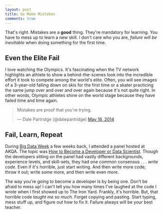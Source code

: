 ```yaml
---
layout: post
title: Go Make Mistakes
comments: true
---
```


That's right. Mistakes are a **good** thing. They're mandatory for learning. You have to mess up to learn a new skill. I don't care who you are, *failure will be inevitable* when doing something for the first time.

## Even the Elite Fail
I love watching the Olympics. It's fascinating when the TV network highlights an athlete to show a behind-the-scenes look into the incredible effort it took to compete among the world's elite. Often, you will see images of a 3-year-old falling down on skis for the first time or a skater practicing the same jump over and over and over again because it's not quite right. In other words, Olympic athletes shine on the world stage because they have failed time and time again.

<blockquote class="twitter-tweet" lang="en"><p>Mistakes are proof that you&#39;re trying.</p>&mdash; Dale Partridge (@dalepartridge) <a href="https://twitter.com/dalepartridge/statuses/467413353217155072">May 16, 2014</a></blockquote>
<script async src="//platform.twitter.com/widgets.js" charset="utf-8"></script>

## Fail, Learn, Repeat
During [Big Data Week](http://bigdataweek.com/atlanta/) a few weeks back, I attended a panel hosted at AKQA. The topic was [How to Become a Developer or Data Scientist](http://www.meetup.com/Atlantas-Big-Data-Week-2014/events/176519662/?gj=rcs.j&a=co2.j_grp&rv=rcs.j). Though the developers sitting on the panel had vastly different backgrounds, experience levels, and skill-sets, they had one common consensus . . . *write code*. Even if it's horrible, just start writing. And then write more code; throw it out; write some more, and then write even more.

The way you're going to become a developer is by being one. Don't be afraid to mess up! I can't tell you how many times I've laughed at the code I wrote when I first showed up to The Iron Yard. Frankly, it's horrible. But, that horrible code *taught me so much*. Forget copying and pasting. Start typing, mess stuff up, and figure out how to fix it. Failure always will be your best teacher.